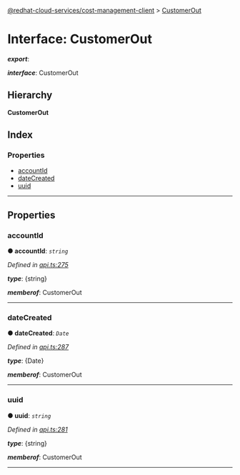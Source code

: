 [@redhat-cloud-services/cost-management-client](../README.md) > [CustomerOut](../interfaces/customerout.md)

# Interface: CustomerOut

*__export__*: 

*__interface__*: CustomerOut

## Hierarchy

**CustomerOut**

## Index

### Properties

* [accountId](customerout.md#accountid)
* [dateCreated](customerout.md#datecreated)
* [uuid](customerout.md#uuid)

---

## Properties

<a id="accountid"></a>

###  accountId

**● accountId**: *`string`*

*Defined in [api.ts:275](https://github.com/rvsia/javascript-clients/blob/master/packages/cost-management/api.ts#L275)*

*__type__*: {string}

*__memberof__*: CustomerOut

___
<a id="datecreated"></a>

###  dateCreated

**● dateCreated**: *`Date`*

*Defined in [api.ts:287](https://github.com/rvsia/javascript-clients/blob/master/packages/cost-management/api.ts#L287)*

*__type__*: {Date}

*__memberof__*: CustomerOut

___
<a id="uuid"></a>

###  uuid

**● uuid**: *`string`*

*Defined in [api.ts:281](https://github.com/rvsia/javascript-clients/blob/master/packages/cost-management/api.ts#L281)*

*__type__*: {string}

*__memberof__*: CustomerOut

___

